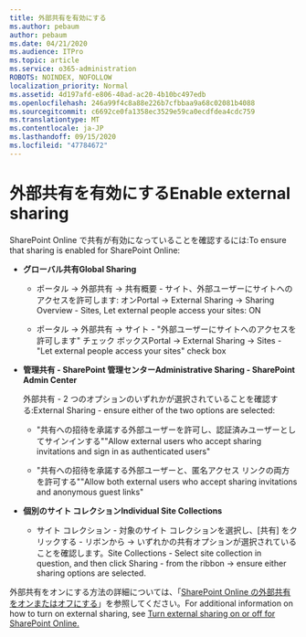 ```yaml
---
title: 外部共有を有効にする
ms.author: pebaum
author: pebaum
ms.date: 04/21/2020
ms.audience: ITPro
ms.topic: article
ms.service: o365-administration
ROBOTS: NOINDEX, NOFOLLOW
localization_priority: Normal
ms.assetid: 4d197afd-e806-40ad-ac20-4b10bc497edb
ms.openlocfilehash: 246a99f4c8a88e226b7cfbbaa9a68c02081b4088
ms.sourcegitcommit: c6692ce0fa1358ec3529e59ca0ecdfdea4cdc759
ms.translationtype: MT
ms.contentlocale: ja-JP
ms.lasthandoff: 09/15/2020
ms.locfileid: "47784672"
---
```

# <a name="enable-external-sharing"></a><span data-ttu-id="0ce7d-102">外部共有を有効にする</span><span class="sxs-lookup"><span data-stu-id="0ce7d-102">Enable external sharing</span></span>

 <span data-ttu-id="0ce7d-103">SharePoint Online で共有が有効になっていることを確認するには:</span><span class="sxs-lookup"><span data-stu-id="0ce7d-103">To ensure that sharing is enabled for SharePoint Online:</span></span>
  
- <span data-ttu-id="0ce7d-104">**グローバル共有**</span><span class="sxs-lookup"><span data-stu-id="0ce7d-104">**Global Sharing**</span></span>
    
  - <span data-ttu-id="0ce7d-105">ポータル -\> 外部共有 -\> 共有概要 - サイト、外部ユーザーにサイトへのアクセスを許可します: オン</span><span class="sxs-lookup"><span data-stu-id="0ce7d-105">Portal -\> External Sharing -\> Sharing Overview - Sites, Let external people access your sites: ON</span></span>
    
  - <span data-ttu-id="0ce7d-106">ポータル -\> 外部共有 -\> サイト - "外部ユーザーにサイトへのアクセスを許可します" チェック ボックス</span><span class="sxs-lookup"><span data-stu-id="0ce7d-106">Portal -\> External Sharing -\> Sites - "Let external people access your sites" check box</span></span>
    
- <span data-ttu-id="0ce7d-107">**管理共有 - SharePoint 管理センター**</span><span class="sxs-lookup"><span data-stu-id="0ce7d-107">**Administrative Sharing - SharePoint Admin Center**</span></span>
    
    <span data-ttu-id="0ce7d-108">外部共有 - 2 つのオプションのいずれかが選択されていることを確認する:</span><span class="sxs-lookup"><span data-stu-id="0ce7d-108">External Sharing - ensure either of the two options are selected:</span></span>
    
  - <span data-ttu-id="0ce7d-109">"共有への招待を承諾する外部ユーザーを許可し、認証済みユーザーとしてサインインする"</span><span class="sxs-lookup"><span data-stu-id="0ce7d-109">"Allow external users who accept sharing invitations and sign in as authenticated users"</span></span>
    
  - <span data-ttu-id="0ce7d-110">"共有への招待を承諾する外部ユーザーと、匿名アクセス リンクの両方を許可する"</span><span class="sxs-lookup"><span data-stu-id="0ce7d-110">"Allow both external users who accept sharing invitations and anonymous guest links"</span></span>
    
- <span data-ttu-id="0ce7d-111">**個別のサイト コレクション**</span><span class="sxs-lookup"><span data-stu-id="0ce7d-111">**Individual Site Collections**</span></span>
    
  - <span data-ttu-id="0ce7d-112">サイト コレクション - 対象のサイト コレクションを選択し、[共有] をクリックする - リボンから -\> いずれかの共有オプションが選択されていることを確認します。</span><span class="sxs-lookup"><span data-stu-id="0ce7d-112">Site Collections - Select site collection in question, and then click Sharing - from the ribbon -\> ensure either sharing options are selected.</span></span>
    
<span data-ttu-id="0ce7d-113">外部共有をオンにする方法の詳細については、「[SharePoint Online の外部共有をオンまたはオフにする](https://go.microsoft.com/fwlink/?linkid=2047681&amp;clcid=0x409)」を参照してください。</span><span class="sxs-lookup"><span data-stu-id="0ce7d-113">For additional information on how to turn on external sharing, see [Turn external sharing on or off for SharePoint Online.](https://go.microsoft.com/fwlink/?linkid=2047681&amp;clcid=0x409)</span></span>
  

